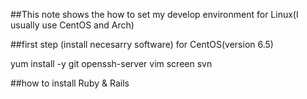 ##This note shows the how to set my develop environment for Linux(I usually use CentOS and Arch)

##first step (install necesarry software)
for CentOS(version 6.5)

yum install -y git openssh-server vim screen svn


##how to install Ruby & Rails




